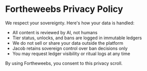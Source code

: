 # Fortheweebs Privacy Policy

We respect your sovereignty. Here's how your data is handled:

- All content is reviewed by AI, not humans
- Tier status, unlocks, and bans are logged in immutable ledgers
- We do not sell or share your data outside the platform
- Jacob retains sovereign control over ban decisions only
- You may request ledger visibility or ritual logs at any time

By using Fortheweebs, you consent to this privacy scroll.
